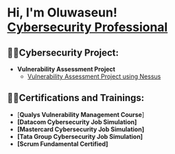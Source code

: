 <h1>Hi, I'm Oluwaseun! <br/><a href="https://github.com/oluwaseunasdenuga">Cybersecurity Professional</a>

 
  <h2>👨‍💻Cybersecurity Project:</h2>

- <b>Vulnerability Assessment Project</b>
  - [Vulnerability Assessment Project using Nessus](https://github.com/oluwaseunadenuga)

 <h2>👨‍💻Certifications and Trainings:</h2>
 
- [**Qualys Vulnerability Management Course**] <b>  
- [**Datacom Cybersecurity Job Simulation**] <b>
- [Mastercard Cybersecurity Job Simulation] <b>
- [Tata Group Cybersecurity Job Simulation]<b>
- [Scrum Fundamental Certified] <b>

<!--
**oluwaseunadenuga/oluwaseun_adenuga** is a ✨ _special_ ✨ repository because its `README.md` (this file) appears on your GitHub profile.

Here are some ideas to get you started:

- 🔭 I’m currently working on ...
- 🌱 I’m currently learning ...
- 👯 I’m looking to collaborate on ...
- 🤔 I’m looking for help with ...
- 💬 Ask me about ...
- 📫 How to reach me: ...
- 😄 Pronouns: ...
- ⚡ Fun fact: ...
-->

